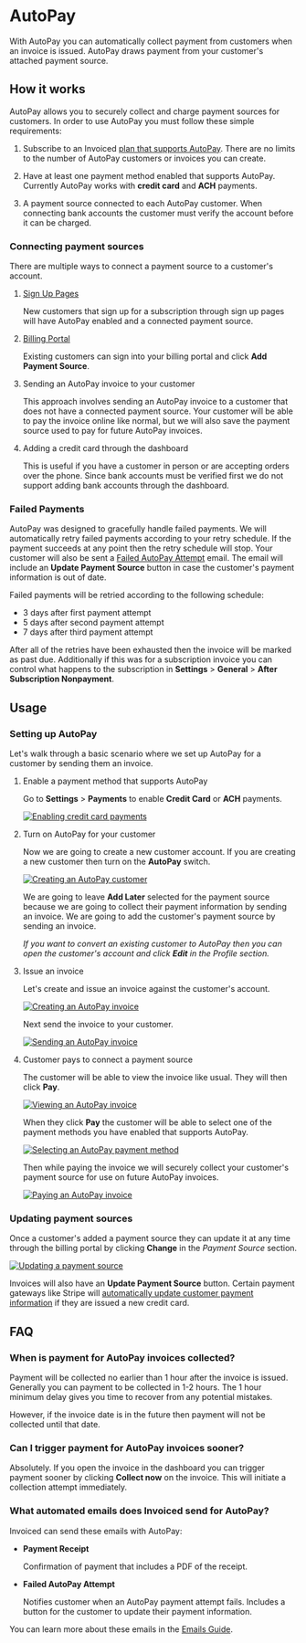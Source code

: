 # AutoPay

With AutoPay you can automatically collect payment from customers when an invoice is issued. AutoPay draws payment from your customer's attached payment source.

## How it works

AutoPay allows you to securely collect and charge payment sources for customers. In order to use AutoPay you must follow these simple requirements:

1. Subscribe to an Invoiced [plan that supports AutoPay](https://invoiced.com/pricing). There are no limits to the number of AutoPay customers or invoices you can create.

2. Have at least one payment method enabled that supports AutoPay. Currently AutoPay works with **credit card** and **ACH** payments.

3. A payment source connected to each AutoPay customer. When connecting bank accounts the customer must verify the account before it can be charged.

### Connecting payment sources

There are multiple ways to connect a payment source to a customer's account.

1. [Sign Up Pages](sign-up-pages)

   New customers that sign up for a subscription through sign up pages will have AutoPay enabled and a connected payment source.

2. [Billing Portal](billing-portal)

   Existing customers can sign into your billing portal and click **Add Payment Source**.

3. Sending an AutoPay invoice to your customer

   This approach involves sending an AutoPay invoice to a customer that does not have a connected payment source. Your customer will be able to pay the invoice online like normal, but we will also save the payment source used to pay for future AutoPay invoices.

4. Adding a credit card through the dashboard
   
   This is useful if you have a customer in person or are accepting orders over the phone. Since bank accounts must be verified first we do not support adding bank accounts through the dashboard.

### Failed Payments

AutoPay was designed to gracefully handle failed payments. We will automatically retry failed payments according to your retry schedule. If the payment succeeds at any point then the retry schedule will stop. Your customer will also be sent a [Failed AutoPay Attempt](emails#payments) email. The email will include an **Update Payment Source** button in case the customer's payment information is out of date.

Failed payments will be retried according to the following schedule:

- 3 days after first payment attempt
- 5 days after second payment attempt
- 7 days after third payment attempt

After all of the retries have been exhausted then the invoice will be marked as past due. Additionally if this was for a subscription invoice you can control what happens to the subscription in **Settings** > **General** > **After Subscription Nonpayment**.

## Usage

### Setting up AutoPay

Let's walk through a basic scenario where we set up AutoPay for a customer by sending them an invoice.

1. Enable a payment method that supports AutoPay

   Go to **Settings** > **Payments** to enable **Credit Card** or **ACH** payments.

   [![Enabling credit card payments](../img/invoice-enable-credit-card.png)](../img/invoice-enable-credit-card.png)

2. Turn on AutoPay for your customer

   Now we are going to create a new customer account. If you are creating a new customer then turn on the **AutoPay** switch.

   [![Creating an AutoPay customer](../img/new-autopay-customer.png)](../img/new-autopay-customer.png)

   We are going to leave **Add Later** selected for the payment source because we are going to collect their payment information by sending an invoice. We are going to add the customer's payment source by sending an invoice.

   *If you want to convert an existing customer to AutoPay then you can open the customer's account and click **Edit** in the *Profile* section.*

3. Issue an invoice

   Let's create and issue an invoice against the customer's account.
   
   [![Creating an AutoPay invoice](../img/new-autopay-invoice.png)](../img/new-autopay-invoice.png)

   Next send the invoice to your customer.

   [![Sending an AutoPay invoice](../img/send-autopay-invoice.png)](../img/send-autopay-invoice.png)

4. Customer pays to connect a payment source

   The customer will be able to view the invoice like usual. They will then click **Pay**.

   [![Viewing an AutoPay invoice](../img/view-autopay-invoice.png)](../img/view-autopay-invoice.png)

   When they click **Pay** the customer will be able to select one of the payment methods you have enabled that supports AutoPay.

   [![Selecting an AutoPay payment method](../img/autopay-payment-choice.png)](../img/autopay-payment-choice.png)

   Then while paying the invoice we will securely collect your customer's payment source for use on future AutoPay invoices.

   [![Paying an AutoPay invoice](../img/autopay-payment-screen.png)](../img/autopay-payment-screen.png)

### Updating payment sources

Once a customer's added a payment source they can update it at any time through the billing portal by clicking **Change** in the *Payment Source* section.

[![Updating a payment source](../img/update-payment-source.png)](../img/update-payment-source.png)

Invoices will also have an **Update Payment Source** button. Certain payment gateways like Stripe will [automatically update customer payment information](https://stripe.com/blog/smarter-saved-cards) if they are issued a new credit card.

## FAQ

### When is payment for AutoPay invoices collected?

Payment will be collected no earlier than 1 hour after the invoice is issued. Generally you can payment to be collected in 1-2 hours. The 1 hour minimum delay gives you time to recover from any potential mistakes.

However, if the invoice date is in the future then payment will not be collected until that date.

### Can I trigger payment for AutoPay invoices sooner?

Absolutely. If you open the invoice in the dashboard you can trigger payment sooner by clicking **Collect now** on the invoice. This will initiate a collection attempt immediately.

### What automated emails does Invoiced send for AutoPay? 

Invoiced can send these emails with AutoPay:

- **Payment Receipt**
  
  Confirmation of payment that includes a PDF of the receipt.

- **Failed AutoPay Attempt**

   Notifies customer when an AutoPay payment attempt fails. Includes a button for the customer to update their payment information.

You can learn more about these emails in the [Emails Guide](emails#payments).